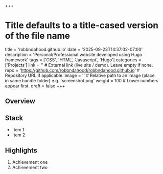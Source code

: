 +++
# Title defaults to a title-cased version of the file name
title = 'robbndahood.github.io'
date = '2025-09-23T14:37:02-07:00'
description = 'Personal/Professional website developed using Hugo framework'
tags = ['CSS', 'HTML', 'Javascript', 'Hugo']
categories = ['Projects']
link = ''          # External link (live site / demo). Leave empty if none.
repo = 'https://github.com/robbndahood/robbndahood.github.io'          # Repository URL if applicable.
image = ''         # Relative path to an image (place in same bundle folder) e.g. 'screenshot.png'
weight = 100       # Lower numbers appear first.
draft = false
+++

## Overview

## Stack

- Item 1
- Item 2

## Highlights

1. Achievement one
2. Achievement two

<!-- Add any resources (images) in a page bundle: create folder `projects/your-slug/` with an `index.md` -->
